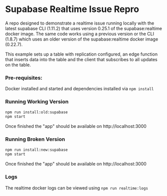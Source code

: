 # Supabase Realtime Issue Repro

A repo designed to demonstrate a realtime issue running locally with the latest supabase CLI (1.11.2) that uses version 0.25.1 of the supabase:realtime docker image. The same code works using a previous version or the CLI (1.8.7) which uses an older version of the supabase:realtime docker image (0.22.7).

This example sets up a table with replication configured, an edge function that inserts data into the table and the client that subscribes to all updates on the table.

### Pre-requisites:

Docker installed and started and dependencies installed via `npm install`

### Running Working Version

```sh
npm run install:old:supabase
npm start
```

Once finished the "app" should be available on http://localhost:3000


### Running Broken Version

```sh
npm run install:new:supabase
npm start
```

Once finished the "app" should be available on http://localhost:3000

### Logs

The realtime docker logs can be viewed using `npm run realtime:logs`